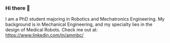 ### Hi there 👋
I am a PhD student majoring in Robotics and Mechatronics Engineering. My background is in Mechanical Engineering, and my specialty lies in the design of Medical Robots. Check me out at: https://www.linkedin.com/in/ammbc/
